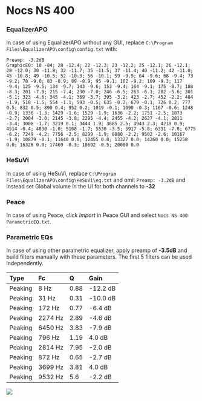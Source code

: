 # Nocs NS 400

### EqualizerAPO
In case of using EqualizerAPO without any GUI, replace `C:\Program Files\EqualizerAPO\config\config.txt`
with:
```
Preamp: -3.2dB
GraphicEQ: 10 -84; 20 -12.4; 22 -12.3; 23 -12.2; 25 -12.1; 26 -12.1; 28 -12.0; 30 -11.8; 32 -11.7; 35 -11.5; 37 -11.4; 40 -11.2; 42 -11.0; 45 -10.8; 49 -10.5; 52 -10.3; 56 -10.1; 59 -9.9; 64 -9.6; 68 -9.4; 73 -9.2; 78 -9.0; 83 -8.9; 89 -8.9; 95 -9.1; 102 -9.2; 109 -9.3; 117 -9.4; 125 -9.5; 134 -9.7; 143 -9.6; 153 -9.4; 164 -9.1; 175 -8.7; 188 -8.3; 201 -7.9; 215 -7.4; 230 -7.0; 246 -6.5; 263 -6.1; 282 -5.6; 301 -5.1; 323 -4.6; 345 -4.1; 369 -3.7; 395 -3.2; 423 -2.7; 452 -2.2; 484 -1.9; 518 -1.5; 554 -1.1; 593 -0.5; 635 -0.2; 679 -0.1; 726 0.2; 777 0.5; 832 0.5; 890 0.4; 952 0.2; 1019 -0.1; 1090 -0.3; 1167 -0.6; 1248 -0.9; 1336 -1.3; 1429 -1.6; 1529 -1.9; 1636 -2.2; 1751 -2.5; 1873 -2.7; 2004 -3.0; 2145 -3.8; 2295 -4.4; 2455 -4.2; 2627 -4.1; 2811 -3.4; 3008 -1.7; 3219 0.1; 3444 1.9; 3685 2.5; 3943 2.3; 4219 0.9; 4514 -0.4; 4830 -1.0; 5168 -1.7; 5530 -3.5; 5917 -5.8; 6331 -7.8; 6775 -6.2; 7249 -4.2; 7756 -2.5; 8299 -1.9; 8880 -2.2; 9502 -2.6; 10167 -1.9; 10879 -0.1; 11640 0.0; 12455 0.0; 13327 0.0; 14260 0.0; 15258 0.0; 16326 0.0; 17469 -0.3; 18692 -0.5; 20000 0.0
```

### HeSuVi
In case of using HeSuVi, replace `C:\Program Files\EqualizerAPO\config\HeSuVi\eq.txt` and omit `Preamp:
-3.2dB` and instead set Global volume in the UI for both channels to **-32**

### Peace
In case of using Peace, click *Import* in Peace GUI and select `Nocs NS 400 ParametricEQ.txt`.

### Parametric EQs
In case of using other parametric equalizer, apply preamp of **-3.5dB** and build filters manually with
these parameters. The first 5 filters can be used independently.

| Type    | Fc      |    Q | Gain     |
|:--------|:--------|:-----|:---------|
| Peaking | 8 Hz    | 0.88 | -12.2 dB |
| Peaking | 31 Hz   | 0.31 | -10.0 dB |
| Peaking | 172 Hz  | 0.77 | -6.4 dB  |
| Peaking | 2274 Hz | 2.89 | -4.6 dB  |
| Peaking | 6450 Hz | 3.83 | -7.9 dB  |
| Peaking | 796 Hz  | 1.19 | 4.0 dB   |
| Peaking | 2814 Hz | 7.95 | -2.0 dB  |
| Peaking | 872 Hz  | 0.65 | -2.7 dB  |
| Peaking | 3699 Hz | 3.81 | 4.0 dB   |
| Peaking | 9532 Hz | 5.6  | -2.2 dB  |

![](https://raw.githubusercontent.com/jaakkopasanen/AutoEq/master/results/innerfidelity/sbaf-serious/Nocs%20NS%20400/Nocs%20NS%20400.png)